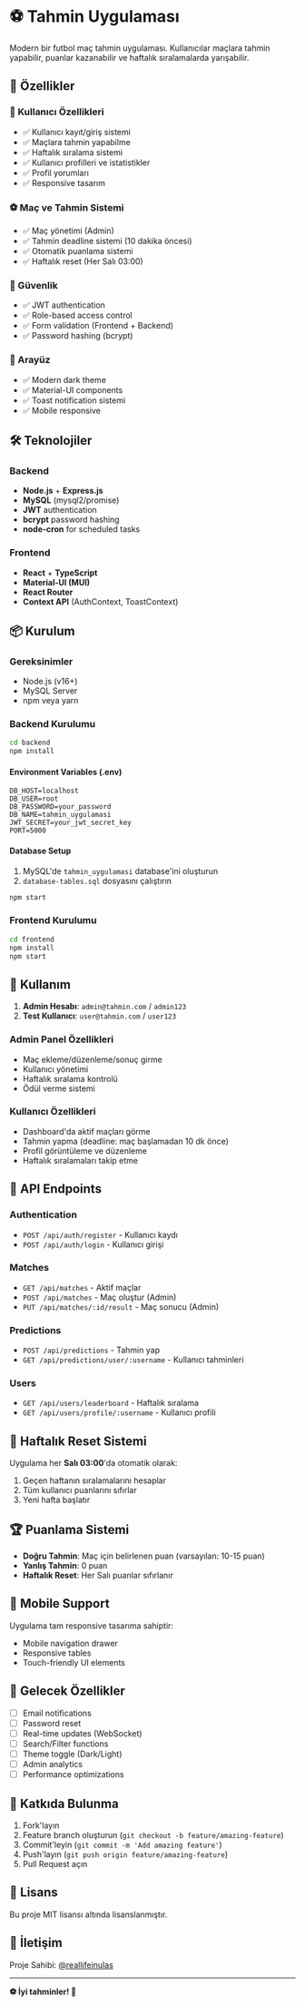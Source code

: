# ⚽ Tahmin Uygulaması

Modern bir futbol maç tahmin uygulaması. Kullanıcılar maçlara tahmin yapabilir, puanlar kazanabilir ve haftalık sıralamalarda yarışabilir.

## 🎯 Özellikler

### 👤 Kullanıcı Özellikleri
- ✅ Kullanıcı kayıt/giriş sistemi
- ✅ Maçlara tahmin yapabilme
- ✅ Haftalık sıralama sistemi
- ✅ Kullanıcı profilleri ve istatistikler
- ✅ Profil yorumları
- ✅ Responsive tasarım

### ⚽ Maç ve Tahmin Sistemi
- ✅ Maç yönetimi (Admin)
- ✅ Tahmin deadline sistemi (10 dakika öncesi)
- ✅ Otomatik puanlama sistemi
- ✅ Haftalık reset (Her Salı 03:00)

### 🔐 Güvenlik
- ✅ JWT authentication
- ✅ Role-based access control
- ✅ Form validation (Frontend + Backend)
- ✅ Password hashing (bcrypt)

### 🎨 Arayüz
- ✅ Modern dark theme
- ✅ Material-UI components
- ✅ Toast notification sistemi
- ✅ Mobile responsive

## 🛠️ Teknolojiler

### Backend
- **Node.js** + **Express.js**
- **MySQL** (mysql2/promise)
- **JWT** authentication
- **bcrypt** password hashing
- **node-cron** for scheduled tasks

### Frontend
- **React** + **TypeScript**
- **Material-UI (MUI)**
- **React Router**
- **Context API** (AuthContext, ToastContext)

## 📦 Kurulum

### Gereksinimler
- Node.js (v16+)
- MySQL Server
- npm veya yarn

### Backend Kurulumu

```bash
cd backend
npm install
```

#### Environment Variables (.env)
```env
DB_HOST=localhost
DB_USER=root
DB_PASSWORD=your_password
DB_NAME=tahmin_uygulamasi
JWT_SECRET=your_jwt_secret_key
PORT=5000
```

#### Database Setup
1. MySQL'de `tahmin_uygulamasi` database'ini oluşturun
2. `database-tables.sql` dosyasını çalıştırın

```bash
npm start
```

### Frontend Kurulumu

```bash
cd frontend
npm install
npm start
```

## 🚀 Kullanım

1. **Admin Hesabı**: `admin@tahmin.com` / `admin123`
2. **Test Kullanıcı**: `user@tahmin.com` / `user123`

### Admin Panel Özellikleri
- Maç ekleme/düzenleme/sonuç girme
- Kullanıcı yönetimi
- Haftalık sıralama kontrolü
- Ödül verme sistemi

### Kullanıcı Özellikleri
- Dashboard'da aktif maçları görme
- Tahmin yapma (deadline: maç başlamadan 10 dk önce)
- Profil görüntüleme ve düzenleme
- Haftalık sıralamaları takip etme

## 📝 API Endpoints

### Authentication
- `POST /api/auth/register` - Kullanıcı kaydı
- `POST /api/auth/login` - Kullanıcı girişi

### Matches
- `GET /api/matches` - Aktif maçlar
- `POST /api/matches` - Maç oluştur (Admin)
- `PUT /api/matches/:id/result` - Maç sonucu (Admin)

### Predictions
- `POST /api/predictions` - Tahmin yap
- `GET /api/predictions/user/:username` - Kullanıcı tahminleri

### Users
- `GET /api/users/leaderboard` - Haftalık sıralama
- `GET /api/users/profile/:username` - Kullanıcı profili

## 🔄 Haftalık Reset Sistemi

Uygulama her **Salı 03:00**'da otomatik olarak:
1. Geçen haftanın sıralamalarını hesaplar
2. Tüm kullanıcı puanlarını sıfırlar
3. Yeni hafta başlatır

## 🏆 Puanlama Sistemi

- **Doğru Tahmin**: Maç için belirlenen puan (varsayılan: 10-15 puan)
- **Yanlış Tahmin**: 0 puan
- **Haftalık Reset**: Her Salı puanlar sıfırlanır

## 📱 Mobile Support

Uygulama tam responsive tasarıma sahiptir:
- Mobile navigation drawer
- Responsive tables
- Touch-friendly UI elements

## 🔮 Gelecek Özellikler

- [ ] Email notifications
- [ ] Password reset
- [ ] Real-time updates (WebSocket)
- [ ] Search/Filter functions
- [ ] Theme toggle (Dark/Light)
- [ ] Admin analytics
- [ ] Performance optimizations

## 🤝 Katkıda Bulunma

1. Fork'layın
2. Feature branch oluşturun (`git checkout -b feature/amazing-feature`)
3. Commit'leyin (`git commit -m 'Add amazing feature'`)
4. Push'layın (`git push origin feature/amazing-feature`)
5. Pull Request açın

## 📄 Lisans

Bu proje MIT lisansı altında lisanslanmıştır.

## 📧 İletişim

Proje Sahibi: [@reallifeinulas](https://github.com/reallifeinulas)

---

**⚽ İyi tahminler! 🎯**